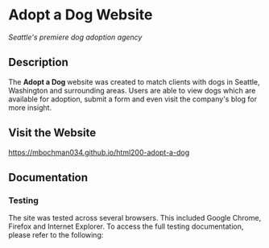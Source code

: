 <h1>Adopt a Dog Website</h1>

<i>Seattle's premiere dog adoption agency</i>

<h2>Description</h2>
<p>The <strong>Adopt a Dog </strong> website was created to match clients with dogs in Seattle, Washington and surrounding areas. Users are able to view dogs which are available for adoption, submit a form and even visit the company's blog for more insight.</p>

<h2>Visit the Website</h2>
<a href="https://mbochman034.github.io/html200-adopt-a-dog">https://mbochman034.github.io/html200-adopt-a-dog</a>

<h2>Documentation</h2>
<h3>Testing</h3>
<p>The site was tested across several browsers. This included Google Chrome, Firefox and Internet Explorer. To access the full testing documentation, please refer to the following: </p>
